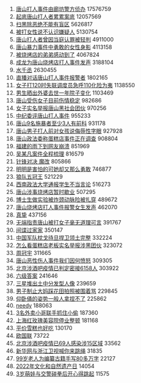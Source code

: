 1. [唐山打人事件由廊坊警方侦办](https://s.weibo.com//weibo?q=%23%E5%94%90%E5%B1%B1%E6%89%93%E4%BA%BA%E4%BA%8B%E4%BB%B6%E7%94%B1%E5%BB%8A%E5%9D%8A%E8%AD%A6%E6%96%B9%E4%BE%A6%E5%8A%9E%23&Refer=top) 17576759
2. [起底唐山打人者累累案底](https://s.weibo.com//weibo?q=%23%E8%B5%B7%E5%BA%95%E5%94%90%E5%B1%B1%E6%89%93%E4%BA%BA%E8%80%85%E7%B4%AF%E7%B4%AF%E6%A1%88%E5%BA%95%23&Refer=top) 12057569
3. [扫黑除恶绝不能有盲区](https://s.weibo.com//weibo?q=%23%E6%89%AB%E9%BB%91%E9%99%A4%E6%81%B6%E7%BB%9D%E4%B8%8D%E8%83%BD%E6%9C%89%E7%9B%B2%E5%8C%BA%23&Refer=top) 5626817
4. [被打女性说不认识嫌疑人](https://s.weibo.com//weibo?q=%23%E8%A2%AB%E6%89%93%E5%A5%B3%E6%80%A7%E8%AF%B4%E4%B8%8D%E8%AE%A4%E8%AF%86%E5%AB%8C%E7%96%91%E4%BA%BA%23&Refer=top) 5130754
5. [唐山打人者曾因当庭认罪被轻判](https://s.weibo.com//weibo?q=%23%E5%94%90%E5%B1%B1%E6%89%93%E4%BA%BA%E8%80%85%E6%9B%BE%E5%9B%A0%E5%BD%93%E5%BA%AD%E8%AE%A4%E7%BD%AA%E8%A2%AB%E8%BD%BB%E5%88%A4%23&Refer=top) 4911000
6. [唐山暴力事件中勇敢的女性身影](https://s.weibo.com//weibo?q=%23%E5%94%90%E5%B1%B1%E6%9A%B4%E5%8A%9B%E4%BA%8B%E4%BB%B6%E4%B8%AD%E5%8B%87%E6%95%A2%E7%9A%84%E5%A5%B3%E6%80%A7%E8%BA%AB%E5%BD%B1%23&Refer=top) 4113158
7. [被烧烤店的弟弟感动到了](https://s.weibo.com//weibo?q=%23%E8%A2%AB%E7%83%A7%E7%83%A4%E5%BA%97%E7%9A%84%E5%BC%9F%E5%BC%9F%E6%84%9F%E5%8A%A8%E5%88%B0%E4%BA%86%23&Refer=top) 4067824
8. [成龙为唐山烧烤店打人事件发声](https://s.weibo.com//weibo?q=%23%E6%88%90%E9%BE%99%E4%B8%BA%E5%94%90%E5%B1%B1%E7%83%A7%E7%83%A4%E5%BA%97%E6%89%93%E4%BA%BA%E4%BA%8B%E4%BB%B6%E5%8F%91%E5%A3%B0%23&Refer=top) 3188104
9. [水千丞](https://s.weibo.com//weibo?q=%E6%B0%B4%E5%8D%83%E4%B8%9E&Refer=top) 2630455
10. [直播对话唐山打人事件报警者](https://s.weibo.com//weibo?q=%23%E7%9B%B4%E6%92%AD%E5%AF%B9%E8%AF%9D%E5%94%90%E5%B1%B1%E6%89%93%E4%BA%BA%E4%BA%8B%E4%BB%B6%E6%8A%A5%E8%AD%A6%E8%80%85%23&Refer=top) 1802165
11. [女子打120时失联调度员急呼110化险为夷](https://s.weibo.com//weibo?q=%23%E5%A5%B3%E5%AD%90%E6%89%93120%E6%97%B6%E5%A4%B1%E8%81%94%E8%B0%83%E5%BA%A6%E5%91%98%E6%80%A5%E5%91%BC110%E5%8C%96%E9%99%A9%E4%B8%BA%E5%A4%B7%23&Refer=top) 1138550
12. [男生晒出外婆去世一年院子变化](https://s.weibo.com//weibo?q=%23%E7%94%B7%E7%94%9F%E6%99%92%E5%87%BA%E5%A4%96%E5%A9%86%E5%8E%BB%E4%B8%96%E4%B8%80%E5%B9%B4%E9%99%A2%E5%AD%90%E5%8F%98%E5%8C%96%23&Refer=top) 1103469
13. [唐山受伤女子目前伤情稳定](https://s.weibo.com//weibo?q=%23%E5%94%90%E5%B1%B1%E5%8F%97%E4%BC%A4%E5%A5%B3%E5%AD%90%E7%9B%AE%E5%89%8D%E4%BC%A4%E6%83%85%E7%A8%B3%E5%AE%9A%23&Refer=top) 982686
14. [女子实名举报唐山黑社会团伙](https://s.weibo.com//weibo?q=%23%E5%A5%B3%E5%AD%90%E5%AE%9E%E5%90%8D%E4%B8%BE%E6%8A%A5%E5%94%90%E5%B1%B1%E9%BB%91%E7%A4%BE%E4%BC%9A%E5%9B%A2%E4%BC%99%23&Refer=top) 970256
15. [中纪委评唐山打人事件](https://s.weibo.com//weibo?q=%23%E4%B8%AD%E7%BA%AA%E5%A7%94%E8%AF%84%E5%94%90%E5%B1%B1%E6%89%93%E4%BA%BA%E4%BA%8B%E4%BB%B6%23&Refer=top) 955233
16. [唐山9名施暴者至少3人有前科](https://s.weibo.com//weibo?q=%23%E5%94%90%E5%B1%B19%E5%90%8D%E6%96%BD%E6%9A%B4%E8%80%85%E8%87%B3%E5%B0%913%E4%BA%BA%E6%9C%89%E5%89%8D%E7%A7%91%23&Refer=top) 931178
17. [唐山男子打人前对女孩说侮辱性字眼](https://s.weibo.com//weibo?q=%23%E5%94%90%E5%B1%B1%E7%94%B7%E5%AD%90%E6%89%93%E4%BA%BA%E5%89%8D%E5%AF%B9%E5%A5%B3%E5%AD%A9%E8%AF%B4%E4%BE%AE%E8%BE%B1%E6%80%A7%E5%AD%97%E7%9C%BC%23&Refer=top) 927928
18. [唐山政法委称蛋糕店事件正在调查](https://s.weibo.com//weibo?q=%23%E5%94%90%E5%B1%B1%E6%94%BF%E6%B3%95%E5%A7%94%E7%A7%B0%E8%9B%8B%E7%B3%95%E5%BA%97%E4%BA%8B%E4%BB%B6%E6%AD%A3%E5%9C%A8%E8%B0%83%E6%9F%A5%23&Refer=top) 908804
19. [福建的雨下到网友崩溃](https://s.weibo.com//weibo?q=%23%E7%A6%8F%E5%BB%BA%E7%9A%84%E9%9B%A8%E4%B8%8B%E5%88%B0%E7%BD%91%E5%8F%8B%E5%B4%A9%E6%BA%83%23&Refer=top) 851969
20. [吴某凡案件全程梳理](https://s.weibo.com//weibo?q=%23%E5%90%B4%E6%9F%90%E5%87%A1%E6%A1%88%E4%BB%B6%E5%85%A8%E7%A8%8B%E6%A2%B3%E7%90%86%23&Refer=top) 816579
21. [针锋对决 魔改](https://s.weibo.com//weibo?q=%E9%92%88%E9%94%8B%E5%AF%B9%E5%86%B3%20%E9%AD%94%E6%94%B9&Refer=top) 805866
22. [明明是害怕的可她却又那么勇敢](https://s.weibo.com//weibo?q=%23%E6%98%8E%E6%98%8E%E6%98%AF%E5%AE%B3%E6%80%95%E7%9A%84%E5%8F%AF%E5%A5%B9%E5%8D%B4%E5%8F%88%E9%82%A3%E4%B9%88%E5%8B%87%E6%95%A2%23&Refer=top) 746877
23. [狼队五冠王](https://s.weibo.com//weibo?q=%23%E7%8B%BC%E9%98%9F%E4%BA%94%E5%86%A0%E7%8E%8B%23&Refer=top) 521229
24. [西南政法大学通报学生不当言论](https://s.weibo.com//weibo?q=%23%E8%A5%BF%E5%8D%97%E6%94%BF%E6%B3%95%E5%A4%A7%E5%AD%A6%E9%80%9A%E6%8A%A5%E5%AD%A6%E7%94%9F%E4%B8%8D%E5%BD%93%E8%A8%80%E8%AE%BA%23&Refer=top) 516273
25. [唐山涉事烧烤店暂时歇业](https://s.weibo.com//weibo?q=%23%E5%94%90%E5%B1%B1%E6%B6%89%E4%BA%8B%E7%83%A7%E7%83%A4%E5%BA%97%E6%9A%82%E6%97%B6%E6%AD%87%E4%B8%9A%23&Refer=top) 507295
26. [博士生做实验被炸颈动脉险被扎穿](https://s.weibo.com//weibo?q=%23%E5%8D%9A%E5%A3%AB%E7%94%9F%E5%81%9A%E5%AE%9E%E9%AA%8C%E8%A2%AB%E7%82%B8%E9%A2%88%E5%8A%A8%E8%84%89%E9%99%A9%E8%A2%AB%E6%89%8E%E7%A9%BF%23&Refer=top) 489672
27. [唐山烧烤店打人事件报警女生发声](https://s.weibo.com//weibo?q=%23%E5%94%90%E5%B1%B1%E7%83%A7%E7%83%A4%E5%BA%97%E6%89%93%E4%BA%BA%E4%BA%8B%E4%BB%B6%E6%8A%A5%E8%AD%A6%E5%A5%B3%E7%94%9F%E5%8F%91%E5%A3%B0%23&Refer=top) 462070
28. [真挚](https://s.weibo.com//weibo?q=%E7%9C%9F%E6%8C%9A&Refer=top) 437156
29. [无端指责唐山被打女子毫无道理可言](https://s.weibo.com//weibo?q=%23%E6%97%A0%E7%AB%AF%E6%8C%87%E8%B4%A3%E5%94%90%E5%B1%B1%E8%A2%AB%E6%89%93%E5%A5%B3%E5%AD%90%E6%AF%AB%E6%97%A0%E9%81%93%E7%90%86%E5%8F%AF%E8%A8%80%23&Refer=top) 391767
30. [间谍过家家](https://s.weibo.com//weibo?q=%23%E9%97%B4%E8%B0%8D%E8%BF%87%E5%AE%B6%E5%AE%B6%23&Refer=top) 350147
31. [中国军队枕戈待旦捍卫领土完整](https://s.weibo.com//weibo?q=%23%E4%B8%AD%E5%9B%BD%E5%86%9B%E9%98%9F%E6%9E%95%E6%88%88%E5%BE%85%E6%97%A6%E6%8D%8D%E5%8D%AB%E9%A2%86%E5%9C%9F%E5%AE%8C%E6%95%B4%23&Refer=top) 332224
32. [怎么看蛋糕店老板实名举报涉黑团伙](https://s.weibo.com//weibo?q=%23%E6%80%8E%E4%B9%88%E7%9C%8B%E8%9B%8B%E7%B3%95%E5%BA%97%E8%80%81%E6%9D%BF%E5%AE%9E%E5%90%8D%E4%B8%BE%E6%8A%A5%E6%B6%89%E9%BB%91%E5%9B%A2%E4%BC%99%23&Refer=top) 323072
33. [周冠宇](https://s.weibo.com//weibo?q=%E5%91%A8%E5%86%A0%E5%AE%87&Refer=top) 311665
34. [唐山恶性伤人事件我们因何愤怒](https://s.weibo.com//weibo?q=%23%E5%94%90%E5%B1%B1%E6%81%B6%E6%80%A7%E4%BC%A4%E4%BA%BA%E4%BA%8B%E4%BB%B6%E6%88%91%E4%BB%AC%E5%9B%A0%E4%BD%95%E6%84%A4%E6%80%92%23&Refer=top) 309305
35. [北京涉酒吧疫情已判定密接6158人](https://s.weibo.com//weibo?q=%23%E5%8C%97%E4%BA%AC%E6%B6%89%E9%85%92%E5%90%A7%E7%96%AB%E6%83%85%E5%B7%B2%E5%88%A4%E5%AE%9A%E5%AF%86%E6%8E%A56158%E4%BA%BA%23&Refer=top) 303922
36. [六级答案](https://s.weibo.com//weibo?q=%23%E5%85%AD%E7%BA%A7%E7%AD%94%E6%A1%88%23&Refer=top) 241646
37. [三星堆出土中分发型人像](https://s.weibo.com//weibo?q=%23%E4%B8%89%E6%98%9F%E5%A0%86%E5%87%BA%E5%9C%9F%E4%B8%AD%E5%88%86%E5%8F%91%E5%9E%8B%E4%BA%BA%E5%83%8F%23&Refer=top) 239659
38. [男子制止大妈踩花田拍照被围着骂](https://s.weibo.com//weibo?q=%23%E7%94%B7%E5%AD%90%E5%88%B6%E6%AD%A2%E5%A4%A7%E5%A6%88%E8%B8%A9%E8%8A%B1%E7%94%B0%E6%8B%8D%E7%85%A7%E8%A2%AB%E5%9B%B4%E7%9D%80%E9%AA%82%23&Refer=top) 229845
39. [仰卧俑的姿势一般人拿捏不了](https://s.weibo.com//weibo?q=%23%E4%BB%B0%E5%8D%A7%E4%BF%91%E7%9A%84%E5%A7%BF%E5%8A%BF%E4%B8%80%E8%88%AC%E4%BA%BA%E6%8B%BF%E6%8D%8F%E4%B8%8D%E4%BA%86%23&Refer=top) 225862
40. [needy](https://s.weibo.com//weibo?q=needy&Refer=top) 188063
41. [3名外卖小哥联手抓住小偷](https://s.weibo.com//weibo?q=%233%E5%90%8D%E5%A4%96%E5%8D%96%E5%B0%8F%E5%93%A5%E8%81%94%E6%89%8B%E6%8A%93%E4%BD%8F%E5%B0%8F%E5%81%B7%23&Refer=top) 187360
42. [上海红玫瑰美容院停业整顿](https://s.weibo.com//weibo?q=%23%E4%B8%8A%E6%B5%B7%E7%BA%A2%E7%8E%AB%E7%91%B0%E7%BE%8E%E5%AE%B9%E9%99%A2%E5%81%9C%E4%B8%9A%E6%95%B4%E9%A1%BF%23&Refer=top) 181168
43. [平价雪糕也好吃](https://s.weibo.com//weibo?q=%23%E5%B9%B3%E4%BB%B7%E9%9B%AA%E7%B3%95%E4%B9%9F%E5%A5%BD%E5%90%83%23&Refer=top) 130170
44. [欧国联](https://s.weibo.com//weibo?q=%23%E6%AC%A7%E5%9B%BD%E8%81%94%23&Refer=top) 73722
45. [北京涉酒吧疫情已69人感染涉15区域](https://s.weibo.com//weibo?q=%23%E5%8C%97%E4%BA%AC%E6%B6%89%E9%85%92%E5%90%A7%E7%96%AB%E6%83%85%E5%B7%B269%E4%BA%BA%E6%84%9F%E6%9F%93%E6%B6%8915%E5%8C%BA%E5%9F%9F%23&Refer=top) 33562
46. [新华网与浙江卫视喊你来跳绳](https://s.weibo.com//weibo?q=%23%E6%96%B0%E5%8D%8E%E7%BD%91%E4%B8%8E%E6%B5%99%E6%B1%9F%E5%8D%AB%E8%A7%86%E5%96%8A%E4%BD%A0%E6%9D%A5%E8%B7%B3%E7%BB%B3%23&Refer=top) 31835
47. [99岁老人为编纂古籍手写80多万字](https://s.weibo.com//weibo?q=%2399%E5%B2%81%E8%80%81%E4%BA%BA%E4%B8%BA%E7%BC%96%E7%BA%82%E5%8F%A4%E7%B1%8D%E6%89%8B%E5%86%9980%E5%A4%9A%E4%B8%87%E5%AD%97%23&Refer=top) 22127
48. [2022年文化和自然遗产日](https://s.weibo.com//weibo?q=%232022%E5%B9%B4%E6%96%87%E5%8C%96%E5%92%8C%E8%87%AA%E7%84%B6%E9%81%97%E4%BA%A7%E6%97%A5%23&Refer=top) 14054
49. [3岁萌娃与交警碰拳后开心得跳起](https://s.weibo.com//weibo?q=%233%E5%B2%81%E8%90%8C%E5%A8%83%E4%B8%8E%E4%BA%A4%E8%AD%A6%E7%A2%B0%E6%8B%B3%E5%90%8E%E5%BC%80%E5%BF%83%E5%BE%97%E8%B7%B3%E8%B5%B7%23&Refer=top) 11575
